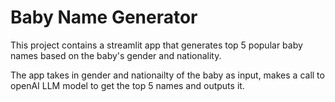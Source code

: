 # Baby Name Generator


This project contains a streamlit app that generates top 5 popular baby names based on the baby's gender and nationality. 

The app takes in gender and nationailty of the baby as input, makes a call to openAI LLM model to get the top 5 names and outputs it.
